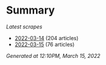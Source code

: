 # Summary
*Latest scrapes*
* [2022-03-14](https://github.com/nuuuwan/news_lk/blob/data/news_lk.2022-03-14.json) (204 articles)
* [2022-03-15](https://github.com/nuuuwan/news_lk/blob/data/news_lk.2022-03-15.json) (76 articles)

*Generated at 12:10PM, March 15, 2022*